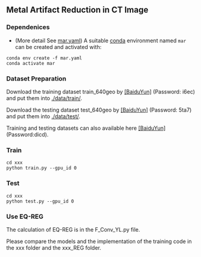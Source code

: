 ## Metal Artifact Reduction in CT Image

### Dependenices
* (More detail See [mar.yaml](mar.yaml))
A suitable [conda](https://conda.io/) environment named `mar` can be created and activated with:

```
conda env create -f mar.yaml
conda activate mar
```

### Dataset Preparation
Download the training dataset train_640geo by [[BaiduYun]](https://pan.baidu.com/s/1d21KQUDlp8OjxGA0JfNDlw) (Password: i6ec) and put them into [./data/train/](./data/train/).

Download the testing dataset test_640geo by [[BaiduYun]](https://pan.baidu.com/s/1EC2rgU4MWPt6PI9t5PHZ-g) (Password: 5ta7) and put them into [./data/test/](./data/test/).

Training and testing datasets can also available here [[BaiduYun]](https://pan.baidu.com/s/1Tu-vTrx7OYCr7eoRDoAgDw?pwd=dicd#list/path=%2F) (Password:dicd).


### Train
```
cd xxx
python train.py --gpu_id 0
```

### Test
```
cd xxx
python test.py --gpu_id 0
```
### Use EQ-REG
The calculation of EQ-REG is in the F_Conv_YL.py file.

Please compare the models and the implementation of the training code in the xxx folder and the xxx_REG folder.
